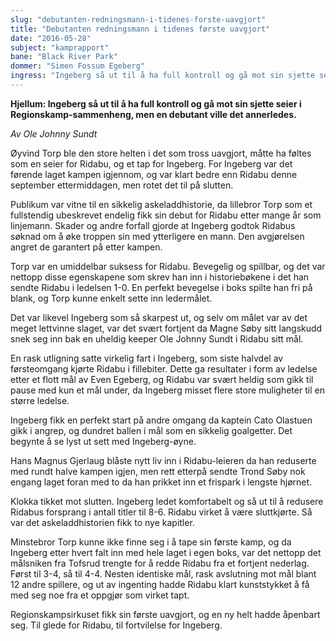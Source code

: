 ```yaml
---
slug: "debutanten-redningsmann-i-tidenes-forste-uavgjort"
title: "Debutanten redningsmann i tidenes første uavgjort"
date: "2016-05-28"
subject: "kamprapport"
bane: "Black River Park"
dommer: "Simen Fossum Egeberg"
ingress: "Ingeberg så ut til å ha full kontroll og gå mot sin sjette seier i Regionskamp-sammenheng, men en debutant ville det annerledes. Øyvind Torp ble den store helten i det som tross uavgjort, måtte ha føltes som en seier for Ridabu, og et tap for Ingeberg. For Ingeberg var det førende laget kampen igjennom, og var klart bedre enn Ridabu denne september ettermiddagen, men rotet det til på slutten."
---
```


**Hjellum: Ingeberg så ut til å ha full kontroll og gå mot sin sjette seier i Regionskamp-sammenheng, men en debutant ville det annerledes.**

*Av Ole Johnny Sundt*

Øyvind Torp ble den store helten i det som tross uavgjort, måtte ha føltes som en seier for Ridabu, og et tap for Ingeberg. For Ingeberg var det førende laget kampen igjennom, og var klart bedre enn Ridabu denne september ettermiddagen, men rotet det til på slutten.

Publikum var vitne til en sikkelig askeladdhistorie, da lillebror Torp som et fullstendig ubeskrevet endelig fikk sin debut for Ridabu etter mange år som linjemann. Skader og andre forfall gjorde at Ingeberg godtok Ridabus søknad om å øke troppen sin med ytterligere en mann. Den avgjørelsen angret de garantert på etter kampen.

Torp var en umiddelbar suksess for Ridabu. Bevegelig og spillbar, og det var nettopp disse egenskapene som skrev han inn i historiebøkene i det han sendte Ridabu i ledelsen 1-0. En perfekt bevegelse i boks spilte han fri på blank, og Torp kunne enkelt sette inn ledermålet.

Det var likevel Ingeberg som så skarpest ut, og selv om målet var av det meget lettvinne slaget, var det svært fortjent da Magne Søby sitt langskudd snek seg inn bak en uheldig keeper Ole Johnny Sundt i Ridabu sitt mål.

En rask utligning satte virkelig fart i Ingeberg, som siste halvdel av førsteomgang kjørte Ridabu i fillebiter. Dette ga resultater i form av ledelse etter et flott mål av Even Egeberg, og Ridabu var svært heldig som gikk til pause med kun et mål under, da Ingeberg misset flere store muligheter til en større ledelse.

Ingeberg fikk en perfekt start på andre omgang da kaptein Cato Olastuen gikk i angrep, og dundret ballen i mål som en sikkelig goalgetter. Det begynte å se lyst ut sett med Ingeberg-øyne.

Hans Magnus Gjerlaug blåste nytt liv inn i Ridabu-leieren da han reduserte med rundt halve kampen igjen, men rett etterpå sendte Trond Søby nok engang laget foran med to da han prikket inn et frispark i lengste hjørnet.

Klokka tikket mot slutten. Ingeberg ledet komfortabelt og så ut til å redusere Ridabus forsprang i antall titler til 8-6. Ridabu virket å være sluttkjørte. Så var det askeladdhistorien fikk to nye kapitler.

Minstebror Torp kunne ikke finne seg i å tape sin første kamp, og da Ingeberg etter hvert falt inn med hele laget i egen boks, var det nettopp det målsniken fra Tofsrud trengte for å redde Ridabu fra et fortjent nederlag. Først til 3-4, så til 4-4. Nesten identiske mål, rask avslutning mot mål blant 12 andre spillere, og ut av ingenting hadde Ridabu klart kunststykket å få med seg noe fra et oppgjør som virket tapt.

Regionskampsirkuset fikk sin første uavgjort, og en ny helt hadde åpenbart seg. Til glede for Ridabu, til fortvilelse for Ingeberg.